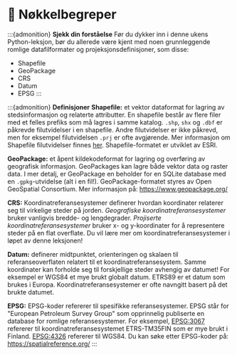 # 📖 Nøkkelbegreper

:::{admonition} **Sjekk din forståelse**
Før du dykker inn i denne ukens Python-leksjon, bør du allerede være kjent med noen grunnleggende
romlige datafilformater og projeksjonsdefinisjoner, som disse:

- Shapefile
- GeoPackage
- CRS
- Datum
- EPSG
:::

:::{admonition} **Definisjoner**
**Shapefile:** et vektor dataformat for lagring av stedsinformasjon og relaterte attributter.
En shapefile består av flere filer med et felles prefiks som må lagres i samme katalog.
`.shp`, `shx` og `.dbf` er påkrevde filutvidelser i en shapefile. Andre filutvidelser er ikke påkrevd,
men for eksempel filutvidelsen `.prj` er ofte avgjørende. Mer informasjon om Shapefile filutvidelser
finnes [her](<http://help.arcgis.com/en/arcgisdesktop/10.0/help/index.html#/Shapefile_file_extensions/005600000003000000/>).
Shapefile-formatet er utviklet av ESRI.

**GeoPackage:** et åpent kildekodeformat for lagring og overføring av geografisk informasjon.
GeoPackages kan lagre både vektor data og raster data. I mer detalj, er GeoPackage en beholder for
en SQLite database med en `.gpkg`-utvidelse (alt i en fil!). GeoPackage-formatet styres av Open GeoSpatial Consortium.
Mer informasjon på: <https://www.geopackage.org/>

**CRS:** Koordinatreferansesystemer definerer hvordan koordinater relaterer seg til virkelige steder på jorden.
*Geografiske koordinatreferansesystemer* bruker vanligvis bredde- og lengdegrader.
*Projiserte koordinatreferansesystemer* bruker x- og y-koordinater for å representere steder på en flat overflate.
Du vil lære mer om koordinatreferansesystemer i løpet av denne leksjonen!

**Datum:** definerer midtpunktet, orienteringen og skalaen til referanseoverflaten relatert til et koordinatreferansesystem.
Samme koordinater kan forholde seg til forskjellige steder avhengig av datumet! For eksempel er WGS84 et mye brukt globalt datum.
ETRS89 er et datum som brukes i Europa. Koordinatreferansesystemer er ofte navngitt basert på det brukte datumet.

**EPSG:** EPSG-koder refererer til spesifikke referansesystemer.
EPSG står for "European Petroleum Survey Group" som opprinnelig publiserte en database for romlige referansesystemer.
For eksempel, [EPSG:3067](https://spatialreference.org/ref/epsg/3067/) refererer til koordinatreferansesystemet ETRS-TM35FIN som er mye brukt i Finland.
[EPSG:4326](https://spatialreference.org/ref/epsg/4326/) refererer til WGS84. Du kan søke etter EPSG-koder på: <https://spatialreference.org/>
:::